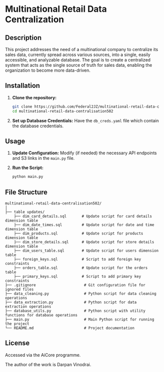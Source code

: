 # Multinational Retail Data Centralization

## Description
This project addresses the need of a multinational company to centralize its sales data, currently spread across various sources, into a single, easily accessible, and analyzable database. The goal is to create a centralized system that acts as the single source of truth for sales data, enabling the organization to become more data-driven.

## Installation
1. **Clone the repository:**
    ```bash
    git clone https://github.com/Federal2JZ/multinational-retail-data-centralisation502.git
    cd multinational-retail-data-centralisation502
    ```

2. **Set up Database Credentials:**
    Have the `db_creds.yaml` file which contain the database credentials.

## Usage
1. **Update Configuration:**
    Modify (if needed) the necessary API endpoints and S3 links in the `main.py` file.

2. **Run the Script:**
    ```bash
    python main.py
    ```

## File Structure
```plaintext
multinational-retail-data-centralisation502/
│
├── table updates/
    ├── dim_card_details.sql       # Update script for card details dimension table
    ├── dim_date_times.sql         # Update script for date and time dimension table
    ├── dim_products.sql           # Update script for products dimension table
    ├── dim_store_details.sql      # Update script for store details dimension table
    ├── dim_users_table.sql        # Update script for users dimension table
    ├── foreign_keys.sql           # Script to add foreign key constraints
    ├── orders_table.sql           # Update script for the orders table
    ├── primary_keys.sql           # Script to add primary key constraints
├── .gitignore                      # Git configuration file for ignored files
├── data_cleaning.py                # Python script for data cleaning operations
├── data_extraction.py              # Python script for data extraction operations
├── database_utils.py               # Python script with utility functions for database operations
├── main.py                         # Main Python script for running the project
└── README.md                       # Project documentation
```
## License
Accessed via the AiCore programme.

The author of the work is Darpan Vinodrai.